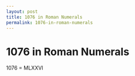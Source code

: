```yaml
---
layout: post
title: 1076 in Roman Numerals
permalink: 1076-in-roman-numerals
---
```


# 1076 in Roman Numerals

1076 = MLXXVI
